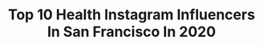 ---
title: Top 10 Health Instagram Influencers In San Francisco In 2020
description: >-
  Find top health Instagram influencers in San Francisco in 2020. Most popular hashtags: #sanfrancisco #health #stayhome #motivation.
platform: Instagram
profiles:
  - username: "linaxkamb"
    fullname: >-
      lina
    location: "United States"
    followers: 3954
    engagement: 1159
    commentsToLikes: 0.065835
    avatar: "https://scontent-bos3-1.cdninstagram.com/v/t51.2885-19/s320x320/79578653_701751033686617_9146131409428021248_n.jpg?_nc_ht=scontent-bos3-1.cdninstagram.com&_nc_ohc=Z3XEyo5feU0AX-jXTrk&oh=350035b84838aa41801197940974dd2d&oe=5EBA3730"
    verified: false
    hashtags: "#adventcalendar, #partytime, #veganfood, #springbreak2020"
  - username: "skyfrost"
    fullname: >-
      Sky Frost | Travel
    location: "United States"
    followers: 17331
    engagement: 215
    commentsToLikes: 0.116663
    avatar: "https://scontent-lhr8-1.cdninstagram.com/v/t51.2885-19/s320x320/65082747_342998959932032_2167074432651100160_n.jpg?_nc_ht=scontent-lhr8-1.cdninstagram.com&_nc_ohc=nMGueOABg-sAX9NNeqk&oh=36ac9e64f36d0c791f3017ec64c86c7a&oe=5EBB7109"
    verified: false
    hashtags: "#bigblanket, #optoutside, #arialattner, #thehempdivision"
  - username: "livewithsyd"
    fullname: >-
      sydney bricklin
    location: "United States"
    followers: 2363
    engagement: 1775
    commentsToLikes: 0.327511
    avatar: "https://scontent-amt2-1.cdninstagram.com/v/t51.2885-19/s320x320/67732028_949078205424168_3894661955872358400_n.jpg?_nc_ht=scontent-amt2-1.cdninstagram.com&_nc_ohc=yu5zFGt4RrQAX8SlNGm&oh=4cf76603f63f50584b9e6695217cf799&oe=5EB9DE4A"
    verified: false
    hashtags: "#quarantinelife, #whatsonmyplate, #certifiedorganichemp, #humpday"
  - username: "adriano_sosa"
    fullname: >-
      Adriano Sosa
    location: "United States"
    followers: 55917
    engagement: 214
    commentsToLikes: 0.071510
    avatar: "https://scontent-lhr8-1.cdninstagram.com/v/t51.2885-19/s320x320/90725358_246089426571282_373629555950223360_n.jpg?_nc_ht=scontent-lhr8-1.cdninstagram.com&_nc_ohc=O0r28WUhlgoAX_l4KcW&oh=c147bb059be89bca9ae6c13ff33d527f&oe=5EB64832"
    verified: false
    hashtags: "#positive, #smize, #fitnes, #birthday"
  - username: "brendenbrown"
    fullname: >-
      Brenden Brown
    location: "United States"
    followers: 21803
    engagement: 200
    commentsToLikes: 0.063070
    avatar: "https://scontent-lht6-1.cdninstagram.com/v/t51.2885-19/s320x320/69139427_459854094601707_5971561484264669184_n.jpg?_nc_ht=scontent-lht6-1.cdninstagram.com&_nc_ohc=Iqj55ZxAF9wAX_-R-4u&oh=75305adf6c0da71d36593e6c15d3773f&oe=5EBC0161"
    verified: false
    hashtags: "#epidermolysisbullosa, #coronavir, #coronavid19, #staysafe"
  - username: "ms.jaimelee"
    fullname: >-
      𝓜𝓼. 𝓙𝓪𝓲𝓶𝓮 𝓛𝓮𝓮🇺🇸
    location: "United States"
    followers: 102976
    engagement: 135
    commentsToLikes: 0.025727
    avatar: "https://scontent-ams4-1.cdninstagram.com/v/t51.2885-19/s320x320/88259197_284116242553345_492039124241350656_n.jpg?_nc_ht=scontent-ams4-1.cdninstagram.com&_nc_ohc=pbKyob65nW4AX8QzhFl&oh=e370fded45b1692a82a696ace8a236bd&oe=5EB531B9"
    verified: false
    hashtags: "#hotelworkout, #luxor, #repost, #hiitworkout"
  - username: "bett_yu"
    fullname: >-
      Betty Yu
    location: "United States"
    followers: 6442
    engagement: 487
    commentsToLikes: 0.110570
    avatar: "https://scontent-ams4-1.cdninstagram.com/v/t51.2885-19/s320x320/90394939_203522727581879_6453244317073932288_n.jpg?_nc_ht=scontent-ams4-1.cdninstagram.com&_nc_ohc=E64DWTGoUqMAX9GmwuL&oh=2aaf30244a25b39cc2bb173ab0a773a5&oe=5EB837A9"
    verified: true
    hashtags: "#shelterinplace, #alamedacounty, #doctors, #chefs"
  - username: "tanyuanyuansf"
    fullname: >-
      Yuan Yuan Tan 谭元元
    location: "United States"
    followers: 23721
    engagement: 391
    commentsToLikes: 0.013602
    avatar: "https://scontent-atl3-1.cdninstagram.com/v/t51.2885-19/s320x320/22157725_280527992450730_6809547927707451392_n.jpg?_nc_ht=scontent-atl3-1.cdninstagram.com&_nc_ohc=KyZSqbxEwWIAX_iY6d_&oh=7ec5af2ce221c34a97c313e187e65564&oe=5EBC816F"
    verified: false
    hashtags: "#blue, #awards, #lovely, #balance"
  - username: "escobar415"
    fullname: >-
      ESCOBAR BOXING
    location: "United States"
    followers: 87399
    engagement: 258
    commentsToLikes: 0.013862
    avatar: "https://scontent-amt2-1.cdninstagram.com/v/t51.2885-19/s320x320/57393328_170803043861268_4177385208993021952_n.jpg?_nc_ht=scontent-amt2-1.cdninstagram.com&_nc_ohc=VdS9tf1tCDkAX-2lvzn&oh=48b32d465c515ac5c6b8206949f44fad&oe=5EB2AF98"
    verified: false
    hashtags: "#punchesinbunches, #fitfam, #fitlife, #mayweather"
  - username: "pete_and_rachael_herschelman"
    fullname: >-
      Pete and Rachael Herschelman
    location: "United States"
    followers: 8544
    engagement: 593
    commentsToLikes: 0.007502
    avatar: "https://scontent-amt2-1.cdninstagram.com/v/t51.2885-19/s320x320/15624699_1249454385145477_67539846788284416_a.jpg?_nc_ht=scontent-amt2-1.cdninstagram.com&_nc_ohc=Fx0ZjrniiZ4AX9XAbrs&oh=87f2ee991a2f89ad5acbf548b3e516ad&oe=5EAE3DC8"
    verified: false
    hashtags: "#peacefulmind, #budget, #health, #marriedlife"
---